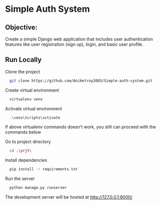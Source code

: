 
# Simple Auth System




## Objective:



Create a simple Django web application that includes user authentication features like user registration (sign up), login, and basic user profile.

## Run Locally

Clone the project

```bash
  git clone https://github.com/Aniketroy2003/Simple-auth-system.git
```

Create virtual environment

```bash
  virtualenv venv
```


Activate virtual environment

```bash
  .\venv\Scripts\activate
```

If above virtualenv commands doesn't work, you still can proceed with the commands below

Go to project directory

```bash
  cd .\prjt\
```

Install dependencies

```bash
  pip install -r requirements.txt
```

Run the server

```bash
  python manage.py runserver
```

The development server will be hosted at http://127.0.0.1:8000/   
